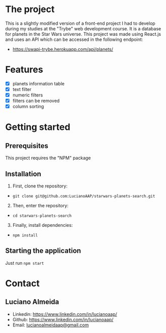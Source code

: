 # The project

This is a slightly modified version of a front-end project I had to develop during my studies at the "Trybe" web development course. It is a database for planets in the Star Wars universe. This project was made using React.js and uses an API which can be accessed in the following endpoint:

- https://swapi-trybe.herokuapp.com/api/planets/

# Features

- [x] planets information table
- [x] text filter
- [x] numeric filters
- [x] filters can be removed
- [x] column sorting

# Getting started

## Prerequisites

This project requires the "NPM" package

## Installation

1. First, clone the repository:
- `git clone git@github.com:LucianoAAP/starwars-planets-search.git`
2. Then, enter the repository:
- `cd starwars-planets-search`
3. Finally, install dependencies:
- `npm install`

## Starting the application

Just run `npm start`

# Contact

## Luciano Almeida

- Linkedin: https://www.linkedin.com/in/lucianoaap/
- Github: https://www.linkedin.com/in/lucianoaap/
- Email: lucianoalmeidaap@gmail.com